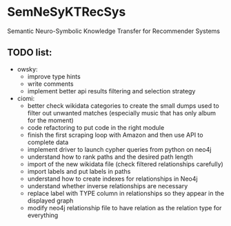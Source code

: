 # SemNeSyKTRecSys
Semantic Neuro-Symbolic Knowledge Transfer for Recommender Systems

## TODO list:
- owsky:
  - improve type hints
  - write comments
  - implement better api results filtering and selection strategy
- ciomi:
  - better check wikidata categories to create the small dumps used to filter out unwanted matches (especially music that has only album for the moment)
  - code refactoring to put code in the right module
  - finish the first scraping loop with Amazon and then use API to complete data
  - implement driver to launch cypher queries from python on neo4j
  - understand how to rank paths and the desired path length
  - import of the new wikidata file (check filtered relationships carefully)
  - import labels and put labels in paths
  - understand how to create indexes for relationships in Neo4j
  - understand whether inverse relationships are necessary
  - replace label with TYPE column in relationships so they appear in the displayed graph
  - modify neo4j relationship file to have relation as the relation type for everything